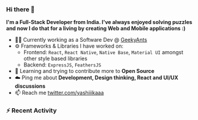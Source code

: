 ### Hi there 👋

**I'm a Full-Stack Developer from India. I've always enjoyed solving puzzles and now I do that for a living by creating Web and Mobile applications :)**

- 👩‍💻 Currently working as a Software Dev @ [GeekyAnts](https://geekyants.com/)
- ⚙️ Frameworks & Libraries I have worked on:
    - Frontend: `React`, `React Native`, `Native Base`, `Material UI` amongst other style based libraries
    - Backend: `ExpressJS`, `FeathersJS`
- 🌱 Learning and trying to contribute more to **Open Source**
- ☁️ Ping me about **Development, Design thinking, React and UI/UX discussions**
- 📫 Reach me [twitter.com/yashiiikaaa](https://twitter.com/yashiiikaaa)

### :zap: Recent Activity

<!--START_SECTION:activity-->

<!--END_SECTION:activity-->
